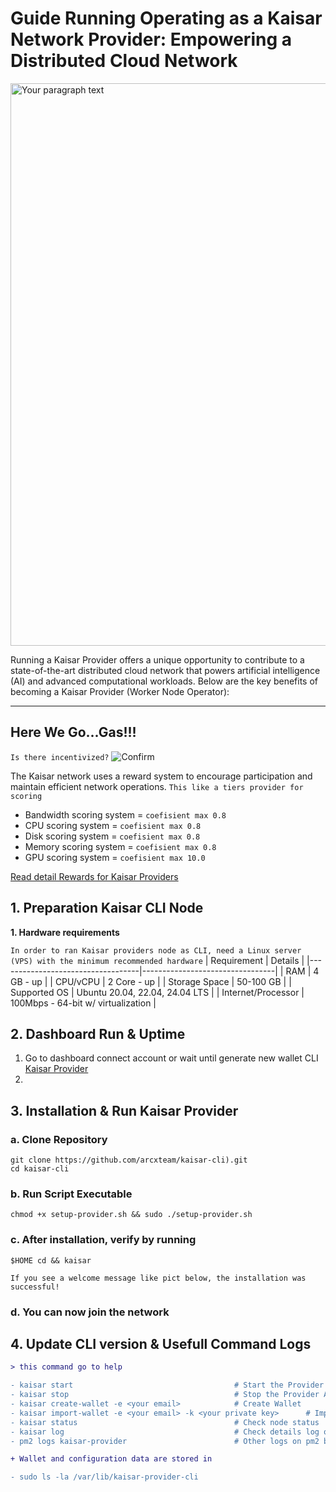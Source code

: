 # Guide Running Operating as a Kaisar Network Provider: Empowering a Distributed Cloud Network

<img width="1600" height="900" alt="Your paragraph text" src="https://github.com/user-attachments/assets/52261063-9aa9-4c35-b070-6f488f9f04c2" />

Running a Kaisar Provider offers a unique opportunity to contribute to a state-of-the-art distributed cloud network that powers artificial intelligence (AI) and advanced computational workloads. Below are the key benefits of becoming a Kaisar Provider (Worker Node Operator):

---
## Here We Go...Gas!!!
`Is there incentivized?` ![Confirm](https://img.shields.io/badge/Confirm-yes-brightgreen)

The Kaisar network uses a reward system to encourage participation and maintain efficient network operations. `This like a tiers provider for scoring`
- Bandwidth scoring system = `coefisient max 0.8`
- CPU scoring system = `coefisient max 0.8`
- Disk scoring system = `coefisient max 0.8`
- Memory scoring system = `coefisient max 0.8`
- GPU scoring system = `coefisient max 10.0`

[Read detail Rewards for Kaisar Providers](https://greyscope.xyz/x/docs-kaisar)

## 1. Preparation Kaisar CLI Node
**1. Hardware requirements** 

`In order to ran Kaisar providers node as CLI, need a Linux server (VPS) with the minimum recommended hardware`
| Requirement                       | Details                         |
|-----------------------------------|---------------------------------|
| RAM                               | 4 GB - up                       |
| CPU/vCPU                          | 2 Core - up                     |
| Storage Space                     | 50-100 GB                       |
| Supported OS                      | Ubuntu 20.04, 22.04, 24.04 LTS  |
| Internet/Processor                | 100Mbps - 64-bit w/ virtualization |

## 2. Dashboard Run & Uptime

1. Go to dashboard connect account or wait until generate new wallet CLI [Kaisar Provider](https://greyscope.xyz/x/dashboard)
2. 

## 3. Installation & Run Kaisar Provider

### a. Clone Repository
```
git clone https://github.com/arcxteam/kaisar-cli).git
cd kaisar-cli
```
### b. Run Script Executable
```
chmod +x setup-provider.sh && sudo ./setup-provider.sh
```
### c. After installation, verify by running
```
$HOME cd && kaisar
```
`If you see a welcome message like pict below, the installation was successful!`

### d. You can now join the network

## 4. Update CLI version & Usefull Command Logs

```diff
> this command go to help

- kaisar start                                    # Start the Provider App
- kaisar stop                                     # Stop the Provider App
- kaisar create-wallet -e <your email>            # Create Wallet
- kaisar import-wallet -e <your email> -k <your private key>      # Import your existed wallet
- kaisar status                                   # Check node status
- kaisar log                                      # Check details log of Provider App
- pm2 logs kaisar-provider                        # Other logs on pm2 background

+ Wallet and configuration data are stored in

- sudo ls -la /var/lib/kaisar-provider-cli
```
